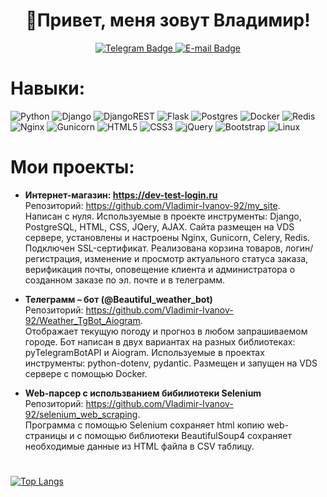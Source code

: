 <div id="header" align="center">
  <b><h1> 👋Привет, меня зовут Владимир!</h1></b>
    <div>
    <a href="https://t.me/Vladimir_i92">
      <img src="https://img.shields.io/badge/Telegram-blue?logo=telegram&logoColor=white&style=for-the-badge" alt="Telegram Badge"/>
    </a>
    <a href="mailto:vovai2092@yandex.ru">
      <img src="https://img.shields.io/badge/email-ghostwhite?logo=gmail&logoColor=red&style=for-the-badge" alt="E-mail Badge"/>
    </a>
    </div>
</div>

# Навыки:
![Python](https://img.shields.io/badge/python-3670A0?style-flat&logo=python&logoColor=ffdd54)
![Django](https://img.shields.io/badge/django-%23092E20.svg?style-flat&logo=django&logoColor=white)
![DjangoREST](https://img.shields.io/badge/DJANGO-REST-ff1709?style-flat&logo=django&logoColor=white&color=ff1709&labelColor=gray)
![Flask](https://img.shields.io/badge/flask-%23000.svg?style-flat&logo=flask&logoColor=white)
![Postgres](https://img.shields.io/badge/postgres-%23316192.svg?style-flat&logo=postgresql&logoColor=white)
![Docker](https://img.shields.io/badge/docker-%230db7ed.svg?style-flat&logo=docker&logoColor=white)
![Redis](https://img.shields.io/badge/redis-%23DD0031.svg?style-flat&logo=redis&logoColor=white)
![Nginx](https://img.shields.io/badge/nginx-%23009639.svg?style-flate&logo=nginx&logoColor=white)
![Gunicorn](https://img.shields.io/badge/gunicorn-%298729.svg?style-flat&logo=gunicorn&logoColor=white)
![HTML5](https://img.shields.io/badge/html5-%23E34F26.svg?style-flat&logo=html5&logoColor=white)
![CSS3](https://img.shields.io/badge/css3-%231572B6.svg?style-flat&logo=css3&logoColor=white)
![jQuery](https://img.shields.io/badge/jquery-%230769AD.svg?style-flat&logo=jquery&logoColor=white)
![Bootstrap](https://img.shields.io/badge/bootstrap-%238511FA.svg?style-flat&logo=bootstrap&logoColor=white)
![Linux](https://img.shields.io/badge/Linux-FCC624?style-flat&logo=linux&logoColor=black)


# Мои проекты:
- <b>Интернет-магазин: https://dev-test-login.ru </b>  
Репозиторий: https://github.com/Vladimir-Ivanov-92/my_site.         
Написан с нуля. Используемые в проекте инструменты: Django, PostgreSQL, HTML, CSS, JQery, AJAX. Сайта размещен на VDS сервере, установлены и настроены Nginx, Gunicorn, Celery, Redis. Подключен SSL-сертификат. Реализована корзина товаров, логин/регистрация, изменение и просмотр актуального статуса заказа, верификация почты, оповещение клиента и администратора о созданном заказе по эл. почте и в телеграмм.

- <b>Телеграмм – бот (@Beautiful_weather_bot)</b>      
Репозиторий: https://github.com/Vladimir-Ivanov-92/Weather_TgBot_Aiogram.      
Отображает текущую погоду и прогноз в любом запрашиваемом городе. Бот написан в двух вариантах на разных библиотеках: pyTelegramBotAPI и Aiogram. Используемые в проектах инструменты: python-dotenv, pydantic. Размещен и запущен на VDS сервере с помощью  Docker.

- <b>Web-парсер c использванием бибилиотеки Selenium</b>          
Репозиторий: https://github.com/Vladimir-Ivanov-92/selenium_web_scraping.  
Программа с помощью Selenium сохраняет html копию web-страницы и с помощью библиотеки BeautifulSoup4 сохраняет необходимые данные из HTML файла в CSV таблицу.


# 
[![Top Langs](https://github-readme-stats.vercel.app/api/top-langs/?username=Vladimir-Ivanov-92&layout=compact)](https://github.com/anuraghazra/github-readme-stats)


<!--
**Vladimir-Ivanov-92/Vladimir-Ivanov-92** is a ✨ _special_ ✨ repository because its `README.md` (this file) appears on your GitHub profile.

Here are some ideas to get you started:

- 🔭 I’m currently working on ...
- 🌱 I’m currently learning ...
- 👯 I’m looking to collaborate on ...
- 🤔 I’m looking for help with ...
- 💬 Ask me about ...
- 📫 How to reach me: 
- 😄 Pronouns: ...
- ⚡ Fun fact: ...
-->

